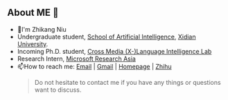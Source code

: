 ## About ME 👋

- 🔭I'm Zhikang Niu
- Undergraduate student, [School of Artificial Intelligence](https://sai.xidian.edu.cn/), [Xidian University](https://www.xidian.edu.cn/).
- Incoming Ph.D. student, [Cross Media (X-)Language Intelligence Lab](https://github.com/X-LANCE)
- Research Intern, [Microsoft Research Asia](https://www.msra.cn/)
- 📫How to reach me: [Email](mailto:zkniu@stu.xidian.edu.cn) | [Gmail](nzk020109@gmail.com) | [Homepage](https://zhikangniu.github.io/) | [Zhihu](https://www.zhihu.com/people/obeah-82)
  > Do not hesitate to contact me if you have any things or questions want to discuss. 

